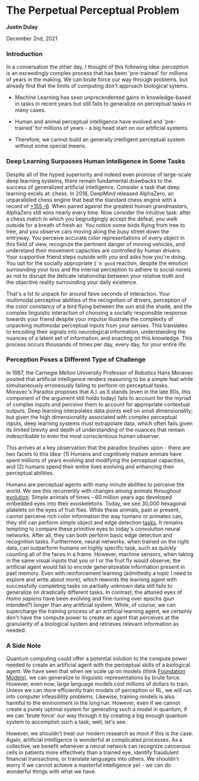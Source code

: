 # The Perpetual Perceptual Problem 

**Justin Dulay**

December 2nd, 2021

### Introduction

In a conversation the other day, I thought of this following idea: perception is an exceedingly complex process that has been 'pre-trained' for millions of years in the making. We can brute force our way through problems, but already find that the limits of computing don't approach biological sytems. 

- Machine Learning has seen unprecendented gains in knowledge-based in tasks in recent years but still fails to generalize on perceptual tasks in many cases. 
  
- Human and animal perceptual intelligence have evolved and 'pre-trained' for millions of years - a big head start on our artificial systems. 
  
- Therefore, we cannot build an generally intelligent perceptual system without some special means. 


### Deep Learning Surpasses Human Intelligence in Some Tasks

Despite all of the hyped superiority and indeed even promise of large-scale deep learning systems, there remain fundamental drawbacks to the success of generalized artificial intelligence. Consider a task that deep learning excels at: chess. In 2016, DeepMind released AlphaZero, an unparalleled chess engine that beat the standard chess engine with a record of [+155 -6](https://www.chess.com/news/view/updated-alphazero-crushes-stockfish-in-new-1-000-game-match). When paired against the greatest human grandmasters, AlphaZero still wins nearly every time. Now consider the intuitive task: after a chess match in which you begrudgingly accept the defeat, you walk outside for a breath of fresh air. You notice some birds flying from tree to tree, and you observe cars moving along the busy street down the entryway. You perceive accurate color representations of every object in this field of view, recognize the pertinent danger of moving vehicles, and understand their movement capacities are controlled by human drivers. Your supportive friend steps outside with you and asks how you're doing. You opt for the socially appropriate `I'm good` reaction, despite the emotion surrounding your loss and the internal perception to adhere to social norms as not to disrupt the delicate relationship between your relative truth and the objective reality surrounding your daily existence. 

That's a lot to unpack for around faive seconds of interaction. Your multimodal perceptive abilities of the recognition of drivers, perception of the color constancy of a bird flying between the sun and the shade, and the complex linguistic interaction of choosing a socially responsible response towards your friend despite your impulse illustrate the complexity of unpacking multimodal perceptual inputs from your senses. This translates to encoding their signals into neurological information, understanding the nuances of a latent set of information, and enacting on this knowledge. This process occurs thousands of times per day, every day, for your entire life. 

### Perception Poses a Different Type of Challenge

In 1987, the Carnegie Mellon University Professor of Robotics Hans Moravec posited that artificial intelligence renders reasoning to be a simple feat while simultaneously erroneously failing to perform on perceptual tasks. Moravec's Paradox proposes that A.I. as it stands (even in the late 80s, this component of the argument still holds today) fails to account for the myriad of complex inputs and _perceive_ them to account for appropriate contextual outputs. Deep learning interpolates data points well on small dimensionality; but given the high dimensionality associated with complex perceptual inputs, deep learning systems must extrapolate data, which often fails given its limited brevity and depth of understanding of the nuances that remain indescribable to even the most conscientious human observer.

This arrives at a key observation that the paradox brushes upon - there are two facets to this idea: (1) Humans and cognitively mature animals have spent millions of years evolving and modifying the perceptual capacities, and (2) humans spend their entire lives evolving and enhancing their perceptual abilities. 
  
Humans are perceptual agents with many minute abilities to perceive the world. We see this recurrently with changes among animals throughout [evolution](https://www.nature.com/articles/eye2017226.pdf). Simple animals of times `~` 60 million years ago developed embedded eyes into their exoskeletons. Today, we see 30,000 hexagonal platelets on the eyes of fruit flies. While these animals, past or present, cannot perceive rich color information the way humans or primates can, they still can perform simple object and edge detection [tasks](https://journals.biologists.com/dev/article/124/2/271/39538/Induction-of-Drosophila-eye-development-by). It remains tempting to compare these primitive eyes to today's convolution neural networks. After all, they can both perform basic edge detection and recognition tasks. Furthermore, neural networks, when trained on the right data, can outperform humans on highly specific task, such as quickly counting all of the faces in a frame. However, machine sensors, when taking in the same visual inputs that you or I or the fruit fly would observe, the artificial agent would fail to encode generalizeable information present in past memory. Even with reinforcement learning (admittedly a topic I need to explore and write about more), which rewords the learning agent with successfully completing tasks on partially unknown data still fails to generalize on drastically different tasks. In contrast, the attuned eyes of _Homo sapiens_ have been evolving and fine-tuning over epochs (pun intended?) longer than any artificial system. While, of course, we can supercharge the training process of an artificial learning agent, we certainly don't have the compute power to create an agent that perceives at the granularity of a biological system and retrieves relevant information as needed. 

### A Side Note

Quantum computing could offer a potential solution to the compute power needed to create an artificial agent with the perceptual skills of a biological agent. We have seen that when we scale up on models (think [Foundation Models](https://arxiv.org/abs/2108.07258)), we can generalize to linguistic representations by brute force. However, even now, large language models cost millions of dollars to train. Unless we can more efficiently train models of perception or RL, we will run into computer infeasiblity problems. Likewise, training models is also harmful to the environment in the long run. However, even if we cannot create a purely optimal system for generating such a model in quantum, if we can 'brute force' our way through it by creating a big enough quantum system to accomplish such a task; well, let's see. 

However, we shouldn't treat our modern research as moot if this is the case. Again, artificial intelligence is wonderful at complicated processes. As a collective, we benefit whenever a neural network can recognize cancerous cells in patients more effectively than a trained eye, identify fraudulent financial transactions, or translate languages into others. We shouldn't worry if we cannot achieve a masterful intelligence yet - we can do wonderful things with what we have.